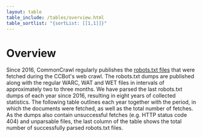 ```yaml
---
layout: table
table_include: /tables/overview.html
table_sortlist: "{sortList: [[1,1]]}"
---
```


Overview
========

Since 2016, CommonCrawl regularly publishes the [robots.txt files](https://commoncrawl.org/blog/robotstxt-and-404-redirect-data-sets) that were fetched during the CCBot's web crawl. The robots.txt dumps are published along with the regular WARC, WAT and WET files in intervals of approximately two to three months. We have parsed the last robots.txt dumps of each year since 2016, resulting in eight years of collected statistics. The following table outlines each year together with the period, in which the documents were fetched, as well as the total number of fetches. As the dumps also contain unsuccessful fetches (e.g. HTTP status code 404) and unparsable files, the last column of the table shows the total number of successfully parsed robots.txt files.